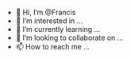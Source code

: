 - 👋 Hi, I’m @Francis
- 👀 I’m interested in ...
- 🌱 I’m currently learning ...
- 💞️ I’m looking to collaborate on ...
- 📫 How to reach me ...

<!---
bosconian/bosconian is a ✨ special ✨ repository because its `README.md` (this file) appears on your GitHub profile.
You can click the Preview link to take a look at your changes.
--->
